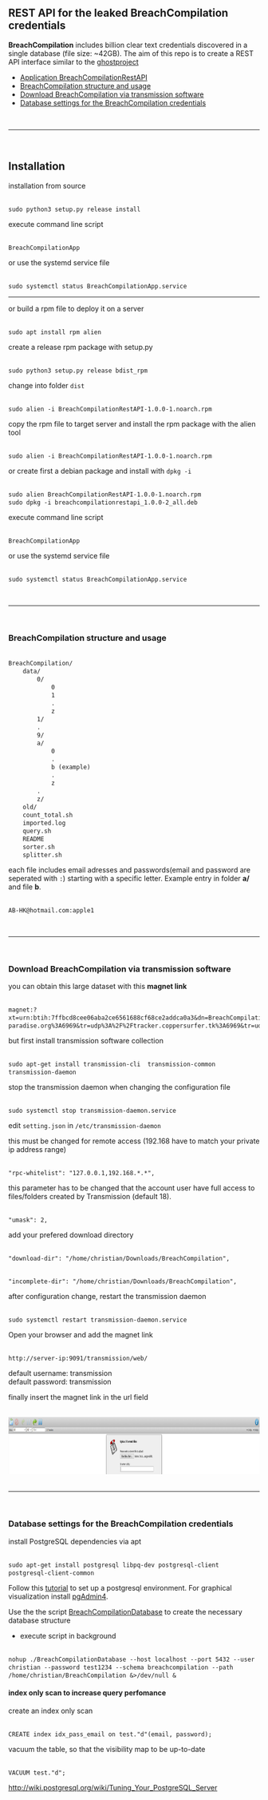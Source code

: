 ## REST API for the leaked BreachCompilation credentials

**BreachCompilation** includes billion clear text credentials discovered in a single database
(file size: ~42GB). The aim of this repo is to create a REST API interface similar to the [ghostproject](https://ghostproject.fr/)<br>

- [Application BreachCompilationRestAPI](https://github.com/bierschi/BreachCompilationRestAPI#installation)
- [BreachCompilation structure and usage](https://github.com/bierschi/BreachCompilationRestAPI#breachcompilation-structure-and-usage)
- [Download BreachCompilation via transmission software](https://github.com/bierschi/BreachCompilationRestAPI#download-breachcompilation-via-transmission-software)
- [Database settings for the BreachCompilation credentials](https://github.com/bierschi/BreachCompilationRestAPI#database-settings-for-the-breachcompilation-credentials)

<br>
<hr>
<br>

## Installation
installation from source

<pre><code>
sudo python3 setup.py release install
</code></pre>

execute command line script
<pre><code>
BreachCompilationApp
</code></pre>

or use the systemd service file
<pre><code>
sudo systemctl status BreachCompilationApp.service
</code></pre>

<hr>

or build a rpm file to deploy it on a server
<pre><code>
sudo apt install rpm alien
</code></pre>

create a release rpm package with setup.py
<pre><code>
sudo python3 setup.py release bdist_rpm
</code></pre>

change into folder `dist`
<pre><code>
sudo alien -i BreachCompilationRestAPI-1.0.0-1.noarch.rpm
</code></pre>

copy the rpm file to target server and install the rpm package with the alien tool  
<pre><code>
sudo alien -i BreachCompilationRestAPI-1.0.0-1.noarch.rpm
</code></pre>

or create first a debian package and install with `dpkg -i`
<pre><code>
sudo alien BreachCompilationRestAPI-1.0.0-1.noarch.rpm
sudo dpkg -i breachcompilationrestapi_1.0.0-2_all.deb
</code></pre>

execute command line script
<pre><code>
BreachCompilationApp
</code></pre>

or use the systemd service file
<pre><code>
sudo systemctl status BreachCompilationApp.service
</code></pre>

<br>
<hr>
<br>

### BreachCompilation structure and usage
<pre><code>
BreachCompilation/
    data/
        0/
            0
            1
            .
            z
        1/
        .
        9/
        a/
            0
            .
            b (example)
            .
            z
        .
        z/
    old/
    count_total.sh
    imported.log
    query.sh
    README
    sorter.sh
    splitter.sh
</code></pre>

each file includes email adresses and passwords(email and password are seperated with `:`) starting with a specific letter. Example entry in folder
**a/** and file **b**. 
<pre><code>
AB-HK@hotmail.com:apple1
</code></pre>

<br>
<hr>
<br>

### Download BreachCompilation via transmission software

you can obtain this large dataset with this **magnet link**
<pre><code>
magnet:?xt=urn:btih:7ffbcd8cee06aba2ce6561688cf68ce2addca0a3&dn=BreachCompilation&tr=udp%3A%2F%2Ftracker.openbittorrent.com%3A80&tr=udp%3A%2F%2Ftracker.leechers-paradise.org%3A6969&tr=udp%3A%2F%2Ftracker.coppersurfer.tk%3A6969&tr=udp%3A%2F%2Fglotorrents.pw%3A6969&tr=udp%3A%2F%2Ftracker.opentrackr.org%3A1337
</code></pre>

but first install transmission software collection
<pre><code>
sudo apt-get install transmission-cli  transmission-common transmission-daemon
</code></pre>

stop the transmission daemon when changing the configuration file
<pre><code>
sudo systemctl stop transmission-daemon.service
</code></pre>

edit `setting.json` in `/etc/transmission-daemon`

this must be changed for remote access (192.168 have to match your private ip address range)

<pre><code>
"rpc-whitelist": "127.0.0.1,192.168.*.*",
</code></pre>

this parameter has to be changed that the account user have full access to files/folders created by Transmission (default 18).
<pre><code>
"umask": 2,
</code></pre>

add your prefered download directory
<pre><code>
"download-dir": "/home/christian/Downloads/BreachCompilation",
</code></pre>

<pre><code>
"incomplete-dir": "/home/christian/Downloads/BreachCompilation",
</code></pre>

after configuration change, restart the transmission daemon
<pre><code>
sudo systemctl restart transmission-daemon.service
</code></pre>


Open your browser and add the magnet link

<pre><code>
http://server-ip:9091/transmission/web/
</code></pre>

default username: transmission <br>
default password: transmission

finally insert the magnet link in the url field
<div align="left">
  <br>
  <img src="res/transmission_enter_magnet_url.png" alt="example" width="900" height="115">
</div>

<br>
<hr>
<br>

### Database settings for the BreachCompilation credentials

install PostgreSQL dependencies via apt

<pre><code>
sudo apt-get install postgresql libpq-dev postgresql-client postgresql-client-common
</code></pre>

Follow this [tutorial](https://www.digitalocean.com/community/tutorials/how-to-install-and-use-postgresql-on-ubuntu-18-04) to set up a 
postgresql environment. For graphical visualization install [pgAdmin4](https://www.pgadmin.org/download/).
<br>

Use the the script [BreachCompilationDatabase](BreachCompilationDatabase/BreachCompilationDatabase) 
to create the necessary database structure


- execute script in background 
<pre><code>
nohup ./BreachCompilationDatabase --host localhost --port 5432 --user christian --password test1234 --schema breachcompilation --path /home/christian/BreachCompilation &>/dev/null &
</code></pre>


#### index only scan to increase query perfomance

create an index only scan
<pre><code>
CREATE index idx_pass_email on test."d"(email, password);
</code></pre>

vacuum the table, so that the visibility map to be up-to-date
<pre><code>
VACUUM test."d";
</code></pre>

http://wiki.postgresql.org/wiki/Tuning_Your_PostgreSQL_Server


